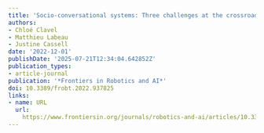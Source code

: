 ```yaml
---
title: 'Socio-conversational systems: Three challenges at the crossroads of fields'
authors:
- Chloé Clavel
- Matthieu Labeau
- Justine Cassell
date: '2022-12-01'
publishDate: '2025-07-21T12:34:04.642852Z'
publication_types:
- article-journal
publication: '*Frontiers in Robotics and AI*'
doi: 10.3389/frobt.2022.937825
links:
- name: URL
  url: 
    https://www.frontiersin.org/journals/robotics-and-ai/articles/10.3389/frobt.2022.937825/full
---
```


